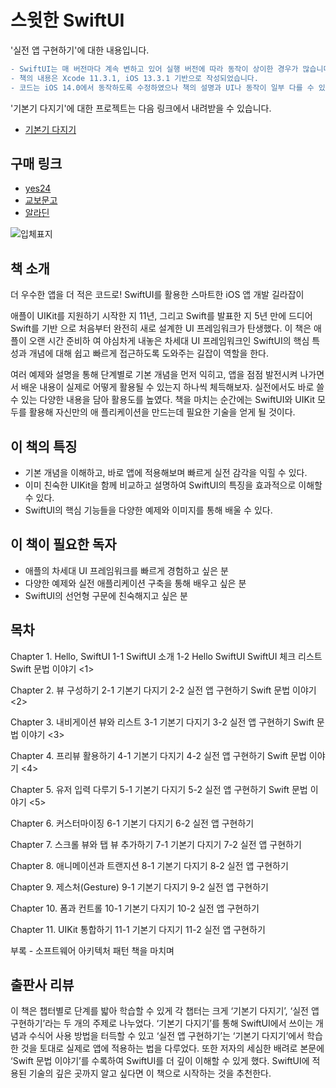 # 스윗한 SwiftUI

'실전 앱 구현하기'에 대한 내용입니다.

```diff
- SwiftUI는 매 버전마다 계속 변하고 있어 실행 버전에 따라 동작이 상이한 경우가 많습니다.
- 책의 내용은 Xcode 11.3.1, iOS 13.3.1 기반으로 작성되었습니다.
- 코드는 iOS 14.0에서 동작하도록 수정하였으나 책의 설명과 UI나 동작이 일부 다를 수 있습니다.
```

'기본기 다지기'에 대한 프로젝트는 다음 링크에서 내려받을 수 있습니다.
* [기본기 다지기](https://github.com/bjpublic/SweetSwiftUIExamples)

## 구매 링크

- [yes24](http://www.yes24.com/Product/Goods/89912849?scode=032&OzSrank=1)
- [교보문고](http://www.kyobobook.co.kr/product/detailViewKor.laf?ejkGb=KOR&mallGb=KOR&barcode=9791190014816&orderClick=LAG&Kc=)
- [알라딘](https://www.aladin.co.kr/shop/wproduct.aspx?ItemId=237335978)

![입체표지](https://user-images.githubusercontent.com/21074282/78733721-31b66300-7981-11ea-84af-f5bc4fb7992d.png)

## 책 소개

더 우수한 앱을 더 적은 코드로!
SwiftUI를 활용한 스마트한 iOS 앱 개발 길라잡이

애플이 UIKit를 지원하기 시작한 지 11년, 그리고 Swift를 발표한 지 5년 만에 드디어 Swift를 기반
으로 처음부터 완전히 새로 설계한 UI 프레임워크가 탄생했다. 이 책은 애플이 오랜 시간 준비하
여 야심차게 내놓은 차세대 UI 프레임워크인 SwiftUI의 핵심 특성과 개념에 대해 쉽고 빠르게 접근하도록 도와주는 길잡이 역할을 한다.

여러 예제와 설명을 통해 단계별로 기본 개념을 먼저 익히고, 앱을 점점 발전시켜 나가면서 배운
내용이 실제로 어떻게 활용될 수 있는지 하나씩 체득해보자. 실전에서도 바로 쓸 수 있는 다양한
내용을 담아 활용도를 높였다. 책을 마치는 순간에는 SwiftUI와 UIKit 모두를 활용해 자신만의 애
플리케이션을 만드는데 필요한 기술을 얻게 될 것이다.

## 이 책의 특징

- 기본 개념을 이해하고, 바로 앱에 적용해보며 빠르게 실전 감각을 익힐 수 있다.
- 이미 친숙한 UIKit을 함께 비교하고 설명하여 SwiftUI의 특징을 효과적으로 이해할 수 있다.
- SwiftUI의 핵심 기능들을 다양한 예제와 이미지를 통해 배울 수 있다.

## 이 책이 필요한 독자

- 애플의 차세대 UI 프레임워크를 빠르게 경험하고 싶은 분
- 다양한 예제와 실전 애플리케이션 구축을 통해 배우고 싶은 분
- SwiftUI의 선언형 구문에 친숙해지고 싶은 분

## 목차

Chapter 1. Hello, SwiftUI
	1-1 SwiftUI 소개
	1-2 Hello SwiftUI
	SwiftUI 체크 리스트
	Swift 문법 이야기 <1>

Chapter 2. 뷰 구성하기
	2-1 기본기 다지기
	2-2 실전 앱 구현하기
	Swift 문법 이야기 <2>

Chapter 3. 내비게이션 뷰와 리스트
	3-1 기본기 다지기
	3-2 실전 앱 구현하기
	Swift 문법 이야기 <3>

Chapter 4. 프리뷰 활용하기
	4-1 기본기 다지기
	4-2 실전 앱 구현하기
	Swift 문법 이야기 <4>

Chapter 5. 유저 입력 다루기
	5-1 기본기 다지기
	5-2 실전 앱 구현하기
	Swift 문법 이야기 <5>

Chapter 6. 커스터마이징
	6-1 기본기 다지기
	6-2 실전 앱 구현하기

Chapter 7. 스크롤 뷰와 탭 뷰 추가하기
	7-1 기본기 다지기
	7-2 실전 앱 구현하기

Chapter 8. 애니메이션과 트랜지션
	8-1 기본기 다지기
	8-2 실전 앱 구현하기

Chapter 9. 제스처(Gesture)
	9-1 기본기 다지기
	9-2 실전 앱 구현하기

Chapter 10. 폼과 컨트롤
	10-1 기본기 다지기
	10-2 실전 앱 구현하기

Chapter 11. UIKit 통합하기
	11-1 기본기 다지기
	11-2 실전 앱 구현하기

부록 - 소프트웨어 아키텍처 패턴
책을 마치며

## 출판사 리뷰

이 책은 챕터별로 단계를 밟아 학습할 수 있게 각 챕터는 크게 ‘기본기 다지기’, ‘실전 앱 구현하기’라는 두 개의 주제로 나누었다. ‘기본기 다지기’를 통해 SwiftUI에서 쓰이는 개념과 수식어 사용 방법을 터득할 수 있고 ‘실전 앱 구현하기’는 ‘기본기 다지기’에서 학습한 것을 토대로 실제로 앱에 적용하는 법을 다루었다. 또한 저자의 세심한 배려로 본문에 ‘Swift 문법 이야기’를 수록하여 SwiftUI를 더 깊이 이해할 수 있게 했다. SwiftUI에 적용된 기술의 깊은 곳까지 알고 싶다면 이 책으로 시작하는 것을 추천한다.

